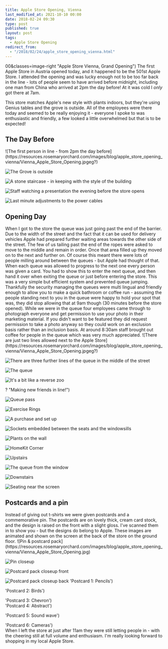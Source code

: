 ```yaml
---
title: Apple Store Opening, Vienna
last_modified_at: 2021-10-10 00:00
date: 2018-02-24 09:30
type: post
published: true
layout: post
tags:
  - Apple Store Opening
redirect_from:
  - "/2018/02/24/apple_store_opening_vienna.html"
---
```

00&amp;classes=image-right "Apple Store Vienna, Grand Opening") The first Apple Store in Austria opened today, and it happened to be the 501st Apple Store. I attended the opening and was lucky enough not to be too far back in the line - lots of people seem to have arrived before midnight, including one man from China who arrived at 2pm the day before! At it was cold I _only_ got there at 7am.  

<!--more-->

This store matches Apple's new style with plants indoors, but they're using Genius tables and the grove is outside. All of the employees were there today and seemed to be really enjoying it - everyone I spoke to was enthusiastic and friendly, a few looked a little overwhelmed but that is to be expected!  
<h2>The Day Before</h2>
![The first person in line - from 2pm the day before](https://resources.rosemaryorchard.com/images/blog/apple_store_opening_vienna/Vienna_Apple_Store_Opening.jpgeg?)


![The Grove is outside](https://resources.rosemaryorchard.com/images/blog/apple_store_opening_vienna/Vienna_Apple_Store_Opening.jpgeg?)


![A stone staircase - in keeping with the style of the building](https://resources.rosemaryorchard.com/images/blog/apple_store_opening_vienna/Vienna_Apple_Store_Opening.jpg)


![Staff watching a presentation the evening before the store opens](https://resources.rosemaryorchard.com/images/blog/apple_store_opening_vienna/Vienna_Apple_Store_Opening.jpgeg?)


![Last minute adjustments to the power cables](https://resources.rosemaryorchard.com/images/blog/apple_store_opening_vienna/Vienna_Apple_Store_Opening.jpgeg?)
<h2>Opening Day</h2>
When I got to the store the queue was just going past the end of the barrier. Due to the width of the street and the fact that it can be used for delivery vehicles Apple had prepared further waiting areas towards the other side of the street. The few of us tailing past the end of the ropes were asked to move to the middle and remain in order. Once that area filled up they moved on to the next and further on. Of course this meant there were lots of people milling around between the queues - but Apple had thought of that. When each queue was allowed to progress to the next one every person was given a card. You had to show this to enter the next queue, and then hand it over when exiting the queue or just before entering the store. This was a very simple but efficient system and prevented queue jumping.  
Thankfully the security managing the queues were multi lingual and friendly enough to allow you to make a quick bathroom or coffee run - assuming the people standing next to you in the queue were happy to hold your spot that was, they did stop allowing that at 9am though (30 minutes before the store opened). While we were in the queue four employees came through to photograph everyone and get permission to use your photo in their marketing material. If you didn't want to be featured they did request permission to take a photo anyway so they could work on an exclusion basis rather than an inclusion basis. At around 8:30am staff brought out coffee for people in the queue which was very much appreciated.  
![There are just two lines allowed next to the Apple Store](https://resources.rosemaryorchard.com/images/blog/apple_store_opening_vienna/Vienna_Apple_Store_Opening.jpgeg?)


![There are three further lines of the queue in the middle of the street](https://resources.rosemaryorchard.com/images/blog/apple_store_opening_vienna/Vienna_Apple_Store_Opening.jpgeg?)


![The queue](https://resources.rosemaryorchard.com/images/blog/apple_store_opening_vienna/Vienna_Apple_Store_Opening.jpg)


![It's a bit like a reverse zoo](https://resources.rosemaryorchard.com/images/blog/apple_store_opening_vienna/Vienna_Apple_Store_Opening.jpgeg?)


? "Making new friends in line!")


![Queue pass](https://resources.rosemaryorchard.com/images/blog/apple_store_opening_vienna/Vienna_Apple_Store_Opening.jpg)


![Exercise Rings](https://resources.rosemaryorchard.com/images/blog/apple_store_opening_vienna/Vienna_Apple_Store_Opening.jpg)


![A purchase and set up](https://resources.rosemaryorchard.com/images/blog/apple_store_opening_vienna/Vienna_Apple_Store_Opening.jpg)


![Sockets embedded between the seats and the windowsills](https://resources.rosemaryorchard.com/images/blog/apple_store_opening_vienna/Vienna_Apple_Store_Opening.jpg)


![Plants on the wall](https://resources.rosemaryorchard.com/images/blog/apple_store_opening_vienna/Vienna_Apple_Store_Opening.jpg)


![HomeKit Corner](https://resources.rosemaryorchard.com/images/blog/apple_store_opening_vienna/Vienna_Apple_Store_Opening.jpg)


![Upstairs](https://resources.rosemaryorchard.com/images/blog/apple_store_opening_vienna/Vienna_Apple_Store_Opening.jpg)


![The queue from the window](https://resources.rosemaryorchard.com/images/blog/apple_store_opening_vienna/Vienna_Apple_Store_Opening.jpg)


![Downstairs](https://resources.rosemaryorchard.com/images/blog/apple_store_opening_vienna/Vienna_Apple_Store_Opening.jpg)


![Seating near the screen](https://resources.rosemaryorchard.com/images/blog/apple_store_opening_vienna/Vienna_Apple_Store_Opening.jpg)
<h2>Postcards and a pin</h2>
Instead of giving out t-shirts we were given postcards and a commemorative pin. The postcards are on lovely thick, cream card stock, and the design is raised on the front with a slight gloss. I've scanned them in to show you - but the designs do belong to Apple. These images are animated and shown on the screen at the back of the store on the ground floor.  
![Pin &amp; postcard pack](https://resources.rosemaryorchard.com/images/blog/apple_store_opening_vienna/Vienna_Apple_Store_Opening.jpg)


![Pin closeup](https://resources.rosemaryorchard.com/images/blog/apple_store_opening_vienna/Vienna_Apple_Store_Opening.jpg)


![Postcard pack closeup front](https://resources.rosemaryorchard.com/images/blog/apple_store_opening_vienna/Vienna_Apple_Store_Opening.jpg)


![Postcard pack closeup back](https://resources.rosemaryorchard.com/images/blog/apple_store_opening_vienna/Vienna_Apple_Store_Opening.jpg)
'Postcard 1: Pencils')


'Postcard 2: Birds')


'Postcard 3: Chevron')  
'Postcard 4: Abstract')


'Postcard 5: Sound wave')


'Postcard 6: Cameras')  
When I left the store at just after 11am they were still letting people in - with the cheering still at full volume and enthusiasm. I'm really looking forward to shopping in my local Apple Store.  
